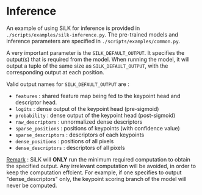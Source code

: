 # Inference

An example of using SiLK for inference is provided in `./scripts/examples/silk-inference.py`. The pre-trained models and inference parameters are specified in `./scripts/examples/common.py`.

A very important parameter is the `SILK_DEFAULT_OUTPUT`. It specifies the output(s) that is required from the model. When running the model, it will output a tuple of the same size as `SILK_DEFAULT_OUTPUT`, with the corresponding output at each position.

Valid output names for `SILK_DEFAULT_OUTPUT` are :
* `features` : shared feature map being fed to the keypoint head and descriptor head.
* `logits` : dense output of the keypoint head (pre-sigmoid)
* `probability` : dense output of the keypoint head (post-sigmoid)
* `raw_descriptors` : unnormalized dense descriptors
* `sparse_positions` : positions of keypoints (with confidence value)
* `sparse_descriptors` : descriptors of each keypoints
* `dense_positions` : positions of all pixels
* `dense_descriptors` : descriptors of all pixels

<u>Remark</u> : SiLK will **ONLY** run the minimum required computation to obtain the specified output. Any irrelevant computation will be avoided, in order to keep the computation effcient. For example, if one specifies to output "dense_descriptors" only, the keypoint scoring branch of the model will never be computed.
